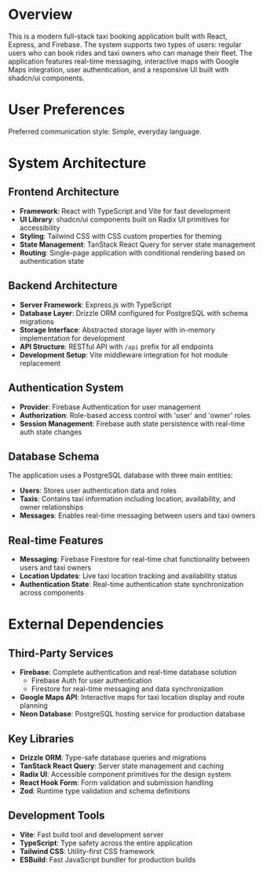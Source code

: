 # Overview

This is a modern full-stack taxi booking application built with React, Express, and Firebase. The system supports two types of users: regular users who can book rides and taxi owners who can manage their fleet. The application features real-time messaging, interactive maps with Google Maps integration, user authentication, and a responsive UI built with shadcn/ui components.

# User Preferences

Preferred communication style: Simple, everyday language.

# System Architecture

## Frontend Architecture
- **Framework**: React with TypeScript and Vite for fast development
- **UI Library**: shadcn/ui components built on Radix UI primitives for accessibility
- **Styling**: Tailwind CSS with CSS custom properties for theming
- **State Management**: TanStack React Query for server state management
- **Routing**: Single-page application with conditional rendering based on authentication state

## Backend Architecture
- **Server Framework**: Express.js with TypeScript
- **Database Layer**: Drizzle ORM configured for PostgreSQL with schema migrations
- **Storage Interface**: Abstracted storage layer with in-memory implementation for development
- **API Structure**: RESTful API with `/api` prefix for all endpoints
- **Development Setup**: Vite middleware integration for hot module replacement

## Authentication System
- **Provider**: Firebase Authentication for user management
- **Authorization**: Role-based access control with 'user' and 'owner' roles
- **Session Management**: Firebase auth state persistence with real-time auth state changes

## Database Schema
The application uses a PostgreSQL database with three main entities:
- **Users**: Stores user authentication data and roles
- **Taxis**: Contains taxi information including location, availability, and owner relationships
- **Messages**: Enables real-time messaging between users and taxi owners

## Real-time Features
- **Messaging**: Firebase Firestore for real-time chat functionality between users and taxi owners
- **Location Updates**: Live taxi location tracking and availability status
- **Authentication State**: Real-time authentication state synchronization across components

# External Dependencies

## Third-Party Services
- **Firebase**: Complete authentication and real-time database solution
  - Firebase Auth for user authentication
  - Firestore for real-time messaging and data synchronization
- **Google Maps API**: Interactive maps for taxi location display and route planning
- **Neon Database**: PostgreSQL hosting service for production database

## Key Libraries
- **Drizzle ORM**: Type-safe database queries and migrations
- **TanStack React Query**: Server state management and caching
- **Radix UI**: Accessible component primitives for the design system
- **React Hook Form**: Form validation and submission handling
- **Zod**: Runtime type validation and schema definitions

## Development Tools
- **Vite**: Fast build tool and development server
- **TypeScript**: Type safety across the entire application
- **Tailwind CSS**: Utility-first CSS framework
- **ESBuild**: Fast JavaScript bundler for production builds
